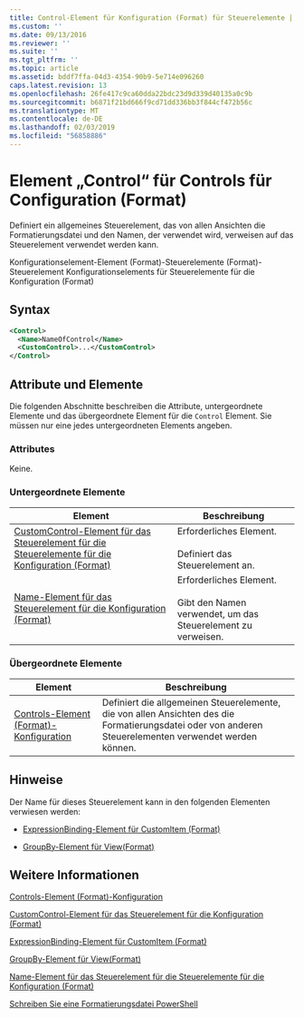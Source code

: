 ```yaml
---
title: Control-Element für Konfiguration (Format) für Steuerelemente | Microsoft-Dokumentation
ms.custom: ''
ms.date: 09/13/2016
ms.reviewer: ''
ms.suite: ''
ms.tgt_pltfrm: ''
ms.topic: article
ms.assetid: bddf7ffa-04d3-4354-90b9-5e714e096260
caps.latest.revision: 13
ms.openlocfilehash: 26fe417c9ca60dda22bdc23d9d339d40135a0c9b
ms.sourcegitcommit: b6871f21bd666f9cd71dd336bb3f844cf472b56c
ms.translationtype: MT
ms.contentlocale: de-DE
ms.lasthandoff: 02/03/2019
ms.locfileid: "56858886"
---
```

# <a name="control-element-for-controls-for-configuration-format"></a>Element „Control“ für Controls für Configuration (Format)

Definiert ein allgemeines Steuerelement, das von allen Ansichten die Formatierungsdatei und den Namen, der verwendet wird, verweisen auf das Steuerelement verwendet werden kann.

Konfigurationselement-Element (Format)-Steuerelemente (Format)-Steuerelement Konfigurationselements für Steuerelemente für die Konfiguration (Format)

## <a name="syntax"></a>Syntax

```xml
<Control>
  <Name>NameOfControl</Name>
  <CustomControl>...</CustomControl>
</Control>
```

## <a name="attributes-and-elements"></a>Attribute und Elemente

Die folgenden Abschnitte beschreiben die Attribute, untergeordnete Elemente und das übergeordnete Element für die `Control` Element. Sie müssen nur eine jedes untergeordneten Elements angeben.

### <a name="attributes"></a>Attributes

Keine.

### <a name="child-elements"></a>Untergeordnete Elemente

|Element|Beschreibung|
|-------------|-----------------|
|[CustomControl-Element für das Steuerelement für die Steuerelemente für die Konfiguration (Format)](./customcontrol-element-for-control-for-controls-for-configuration-format.md)|Erforderliches Element.<br /><br /> Definiert das Steuerelement an.|
|[Name-Element für das Steuerelement für die Konfiguration (Format)](./name-element-for-control-for-controls-for-configuration-format.md)|Erforderliches Element.<br /><br /> Gibt den Namen verwendet, um das Steuerelement zu verweisen.|

### <a name="parent-elements"></a>Übergeordnete Elemente

|Element|Beschreibung|
|-------------|-----------------|
|[Controls-Element (Format)-Konfiguration](./controls-element-for-configuration-format.md)|Definiert die allgemeinen Steuerelemente, die von allen Ansichten des die Formatierungsdatei oder von anderen Steuerelementen verwendet werden können.|

## <a name="remarks"></a>Hinweise

Der Name für dieses Steuerelement kann in den folgenden Elementen verwiesen werden:

- [ExpressionBinding-Element für CustomItem (Format)](./expressionbinding-element-for-customitem-for-controls-for-configuration-format.md)

- [GroupBy-Element für View(Format)](./groupby-element-for-view-format.md)

## <a name="see-also"></a>Weitere Informationen

[Controls-Element (Format)-Konfiguration](./controls-element-for-configuration-format.md)

[CustomControl-Element für das Steuerelement für die Konfiguration (Format)](./customcontrol-element-for-control-for-controls-for-configuration-format.md)

[ExpressionBinding-Element für CustomItem (Format)](./expressionbinding-element-for-customitem-for-controls-for-configuration-format.md)

[GroupBy-Element für View(Format)](./groupby-element-for-view-format.md)

[Name-Element für das Steuerelement für die Steuerelemente für die Konfiguration (Format)](./name-element-for-control-for-controls-for-configuration-format.md)

[Schreiben Sie eine Formatierungsdatei PowerShell](./writing-a-powershell-formatting-file.md)
